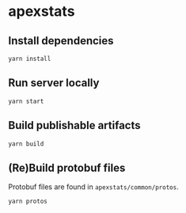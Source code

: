 # apexstats

## Install dependencies

    yarn install

## Run server locally

    yarn start

## Build publishable artifacts

    yarn build

## (Re)Build protobuf files

Protobuf files are found in `apexstats/common/protos`.

    yarn protos